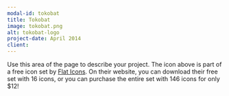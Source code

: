 ```yaml
---
modal-id: tokobat
title: Tokobat
image: tokobat.png
alt: tokobat-logo
project-date: April 2014
client: 
---
```

Use this area of the page to describe your project. The icon above is part of a free icon set by <a href="https://sellfy.com/p/8Q9P/jV3VZ/">Flat Icons</a>. On their website, you can download their free set with 16 icons, or you can purchase the entire set with 146 icons for only $12!